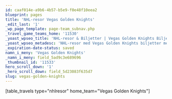 ```yaml
---
id: caaf014e-a9b6-4b57-b5e9-f0e48f10eea2
blueprint: pages
title: 'NHL-resor Vegas Golden Knights'
_edit_last: '1'
_wp_page_template: page-team_subnav.php
_travel_game_teams_home: '11530'
_yoast_wpseo_title: 'NHL-resor & Biljetter | Vegas Golden Knights Biljetter - OLKA Sportresor'
_yoast_wpseo_metadesc: 'NHL-resor med Vegas Golden Knights biljetter med OLKA. Boka din NHL-resa med Vegas Golden Knights biljetter eller paket inkl. biljetter, flyg och hotell.'
_expiration-date-status: saved
namn_i_meny: 'Vegas Golden Knights'
_namn_i_meny: field_5ad9c3e689696
_thumbnail_id: '11533'
hero_scroll_down: '1'
_hero_scroll_down: field_5d23083f635d7
slug: vegas-golden-knights
---
```

[table_travels type="nhlresor" home_team="Vegas Golden Knights"]